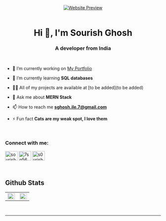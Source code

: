 




<div align="center">
	<a href="https://your-link-here.com" target="_blank">
		<img src="assets/mylinks.gif" alt="Website Preview" style="max-width: 100%;" />
	</a>
</div>


<br />

<h1 align="center">Hi 👋, I'm Sourish Ghosh</h1>
<h3 align="center">A developer from India</h3>

<br />

- 🔭 I’m currently working on [My Portfolio](https://github.com/7sg56/my-portfolio)

- 🌱 I’m currently learning **SQL databases**

- 👨‍💻 All of my projects are available at [to be added](to be added)

- 💬 Ask me about **MERN Stack**

- 📫 How to reach me **sghosh.ile.7@gmail.com**

- ⚡ Fun fact **Cats are my weak spot, I love them**

<br />

<h3 align="left">Connect with me:</h3>
<p align="left">
<a href="https://twitter.com/sourishghosh777" target="blank"><img align="center" src="https://raw.githubusercontent.com/rahuldkjain/github-profile-readme-generator/master/src/images/icons/Social/twitter.svg" alt="sourishghosh777" height="30" width="40" /></a>
<a href="https://linkedin.com/in/7sg56" target="blank"><img align="center" src="https://raw.githubusercontent.com/rahuldkjain/github-profile-readme-generator/master/src/images/icons/Social/linked-in-alt.svg" alt="7sg56" height="30" width="40" /></a>
<a href="https://instagram.com/s0urishg" target="blank"><img align="center" src="https://raw.githubusercontent.com/rahuldkjain/github-profile-readme-generator/master/src/images/icons/Social/instagram.svg" alt="s0urishg" height="30" width="40" /></a>
</p>

<br />

## Github Stats  
<table><tr><td valign="top" width="50%">

<img src="https://github-readme-stats.vercel.app/api?username=7sg56&show_icons=true&count_private=true&hide_border=true&theme=tokyonight" align="left" style="width: 100%" />

</td><td valign="top" width="50%">

<img src="https://github-readme-stats.vercel.app/api/top-langs/?username=7sg56&hide_border=true&layout=compact&theme=tokyonight" align="left" style="width: 100%" />

</td></tr></table>  

<br/>  

----  

